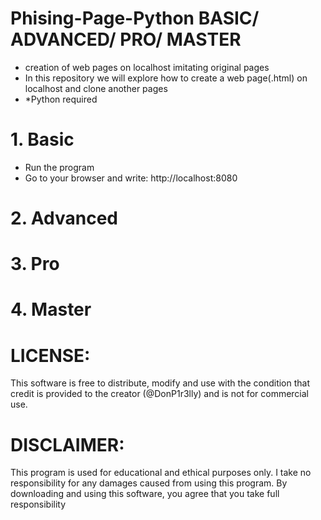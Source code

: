 # Phising-Page-Python  BASIC/ ADVANCED/ PRO/ MASTER
- creation of web pages on localhost imitating original pages
- In this repository we will explore how to create a web page(.html) on localhost and clone another pages
- *Python required


# 1. Basic
- Run the program
- Go to your browser and write: http://localhost:8080


# 2. Advanced

                              

# 3. Pro 




# 4. Master





# LICENSE:
This software is free to distribute, modify and use with the condition that credit is provided to the creator (@DonP1r3lly) and is not for commercial use.

# DISCLAIMER:
This program is used for educational and ethical purposes only. I take no responsibility for any damages caused from using this program. By downloading and using this software, you agree that you take full responsibility 
